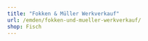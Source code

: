 ```yaml
---
title: "Fokken & Müller Werkverkauf"
url: /emden/fokken-und-mueller-werkverkauf/
shop: Fisch
---
```

